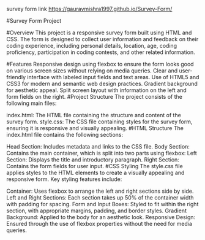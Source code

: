  survey form link                       https://gauravmishra1997.github.io/Survey-Form/




#Survey Form Project

#Overview
This project is a responsive survey form built using HTML and CSS. The form is designed to collect user information and feedback on their coding experience, including personal details, location, age, coding proficiency, participation in coding contests, and other related information.

#Features
Responsive design using flexbox to ensure the form looks good on various screen sizes without relying on media queries.
Clear and user-friendly interface with labeled input fields and text areas.
Use of HTML5 and CSS3 for modern and semantic web design practices.
Gradient background for aesthetic appeal.
Split screen layout with information on the left and form fields on the right.
#Project Structure
The project consists of the following main files:

index.html: The HTML file containing the structure and content of the survey form.
style.css: The CSS file containing styles for the survey form, ensuring it is responsive and visually appealing.
#HTML Structure
The index.html file contains the following sections:

Head Section: Includes metadata and links to the CSS file.
Body Section: Contains the main container, which is split into two parts using flexbox:
Left Section: Displays the title and introductory paragraph.
Right Section: Contains the form fields for user input.
#CSS Styling
The style.css file applies styles to the HTML elements to create a visually appealing and responsive form. Key styling features include:

Container: Uses flexbox to arrange the left and right sections side by side.
Left and Right Sections: Each section takes up 50% of the container width with padding for spacing.
Form and Input Boxes: Styled to fit within the right section, with appropriate margins, padding, and border styles.
Gradient Background: Applied to the body for an aesthetic look.
Responsive Design: Ensured through the use of flexbox properties without the need for media queries.
